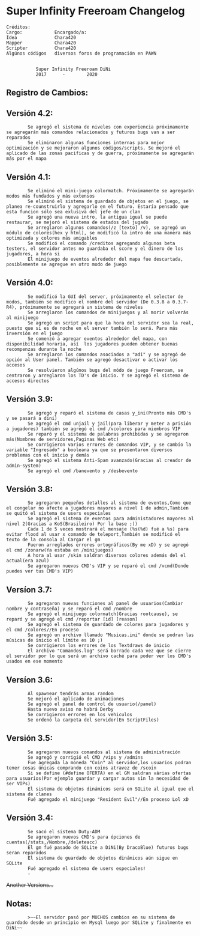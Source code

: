 # Super Infinity Freeroam Changelog
```
Créditos:
Cargo:            Encargado/a:
Ídea              Chara420
Mapper            Chara420
Scripter          Chara420
Algúnos códigos   diversos foros de programación en PAWN


		   Super Infinity Freeroam DiNi
		   2017      -        2020

```
## Registro de Cambios:
## Versión 4.2:
			Se agregó el sistema de niveles con experiencia próximamente se agregarán más comandos relacionados y futuros bugs van a ser reparados
			Se eliminaron algunas funciones internas para mejor optimización y se mejoraron algunos códigos/scripts. Se mejoró el aplicado de las zonas pacificas y de guerra, próximamente se agregarán más por el mapa
## Versión 4.1:
			Se eliminó el mini-juego colormatch. Próximamente se agregarán modos más fundados y más extensos
			Se eliminó el sistema de guardado de objetos en el juego, se planea re-counstruirlo y agregarlo en el futuro. Estaría pensado que esta funcion sólo sea exlusiva del jefe de un clan
			Se agregó una nueva intro, la antigua igual se puede restaurar, se mejoró el sistema de estados del jugado
			Se arreglaron algunos comandos(/z [texto] /v), se agregó un módulo de colores(hex y html), se modificó la intro de una manera más optimizada y colores más amigables
			Se modificó el comando /creditos agregando algunos beta testers, el servidor antes no guardaba el score y el dinero de los jugadores, a hora si
			El minijuego de eventos alrededor del mapa fue descartada, posiblemente se agregue en otro modo de juego
## Versión 4.0:
			Se modificó la GUI del server, próximamente el selector de modos, también se modifico el nombre del servidor (De 0.3.8 a 0.3.7-R4), próximamente se agregará un sistema de niveles
			Se arreglaron los comandos de minijuegos y al morir volverás al minijuego
			Se agregó un script para que la hora del servidor sea la real, puesto que si es de noche en el server también lo será. Para más inversión en el juego
			Se comenzó a agregar eventos alrededor del mapa, con disponibilidad horaria, así  los jugadores pueden obtener buenas recompenzas durante la noche
			Se arreglaron los comandos asociados a "adi" y se agregó de opción al User panel. También se agregó desactivar o activar los accesos
			Se resolvieron algúnos bugs del módo de juego Freeroam, se centraron y arreglaron los TD's de inicio. Y se agregó el sistema de accesos directos
## Versión 3.9:
			Se agregó y reparó el sistema de casas y_ini(Pronto más CMD's y se pasará a dini)
			Se agregó el cmd unjail y jail(para liberar y meter a prisión a jugadores) también se agregó el cmd /vcolores para miembros VIP
			Se reparó y el sistema de palabras prohibidas y se agregaron más(Nombres de servidores,Paginas Web etc)
			Se corrigieron varios errores de comandos VIP, y se cambío la variable "Ingresado" a booleana ya que se presentaron diversos problemas con el inicio y demás
			Se agregó el sistema Anti-Spam avanzado(Gracias al creador de admin-system)
			Se agregó el cmd /banevento y /desbevento
## Versión 3.8:
			Se agregaron pequeños detalles al sistema de eventos,Como que el congelar no afecte a jugadores mayores a nivel 1 de admin,Tambien se quitó el sistema de users especiales
			Se agregó el sistema de eventos para administadores mayores al nivel 2(Gracias a KoS(Brasileiro) Por la base ;))
			Cada 1 de 5 veces mostrará el mensaje (%s(%d) fué a %s) para evitar flood al usar x comando de teleport,También se modificó el texto de la consola al Cargar el gm
			Fueron arreglados errores ortográficos(By me xD) y se agregó el cmd /zonarw(Ya estaba en /minijuegos)
			A hora al usar /skin saldran diversos colores además del el actual(era azul)
			Se agregaron nuevos CMD's VIP y se reparó el cmd /vcmd(Donde puedes ver tus CMD's VIP)
## Versíon 3.7:
			Se agregaron nuevas funciones al panel de usuarios(Cambiar nombre y contraseña) y se reparó el cmd /nombre
			Se agregó el minijuego colormatch(Gracias rootcause), se reparó y se agregó el cmd /reportar [id] [reason]
			Se agregó el sistema de guardado de colores para jugadores y el cmd /colores//En proceso
			Se agregó un archivo llamado "Musicas.ini" donde se podran las músicas de inicio el límite es 10 ;)
			Se corrigieron los errores de los Textdraws de inicio
			El archivo "Comandos.log" será borrado cada vez que se cierre el servidor por lo que será un archivo caché para poder ver los CMD's usados en ese momento
## Versíon 3.6:
			Al spawnear tendrás armas random
			Se mejoró el aplicado de animaciones
			Se agregó el panel de control de usuario(/panel)
			Hasta nuevo aviso no habrá Derby
			Se corrigieron errores en los vehiculos
			Se ordenó la carpeta del servidor(En ScriptFiles)
## Versión 3.5:
			Se agregaron nuevos comandos al sistema de administración
			Se agregó y corrigió el CMD /vips y /admins
			Fue agregada la moneda "Coin" al servidor,los usuarios podran tener cosas únicas comprando con coins atravez de /scoin
			Si se define (#define OFERTA) en el GM saldran várias ofertas para usuarios(Por ejemplo guardar y cargar autos sin la necesidad de ser VIPs)
			El sistema de objetos dinámicos será en SQLite al igual que el sistema de clanes
            Fué agregado el minijuego "Resident Evil"//En proceso Lol xD
## Versión 3.4:
			Se sacó el sistema Duty-ADM
			Se agregaron nuevos CMD's para ópciones de cuentas(/stats,/Nombre,/deleteacc)
			El gm fué pasado de SQLite a DiNi(By DracoBlue) futuros bugs seran reparados
			El sistema de guardado de objetos dinámicos aún sigue en SQLite
			Fué agregado el sistema de users especiales!
			-
~~Another Versions...~~
## Notas:
			>~~El servidor pasó por MUCHOS cambios en su sistema de guardado desde un principio en Mysql luego por SQLite y finalmente en DiNi~~